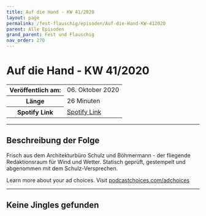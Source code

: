 ```yaml
---
title: Auf die Hand - KW 41/2020
layout: page
permalink: /fest-flauschig/episoden/Auf-die-Hand-KW-412020
parent: Alle Episoden
grand_parent: Fest und Flauschig
nav_order: 270
---
```


# Auf die Hand - KW 41/2020
<table class="resp-table dcf-table dcf-table-responsive dcf-table-bordered dcf-table-striped dcf-w-100%">
                    <tbody>
                        <tr>
                            <th scope="row">Veröffentlich am:</th>
                            <td data-label="Veröffentlich am:">06. Oktober 2020</td>
                        </tr>
                        <tr>
                            <th scope="row">Länge </th>
                            <td data-label="Länge ">26 Minuten</td>
                        </tr><tr>
                                <th scope="row">Spotify Link</th>
                                <td data-label="Spotify Link"><a href="https://open.spotify.com/episode/0fjyoZAg4if0Zqgn7yn4Qq">Spotify Link</a></td>
                            </tr></tbody>
                </table>

***

## Beschreibung der Folge

<div>
<p>Frisch aus dem Architekturbüro Schulz und Böhmermann - der fliegende Redaktionsraum für Wind und Wetter. Statisch geprüft, gestempelt und abgenommen mit dem Schulz-Versprechen.</p><p> </p><p>Learn more about your ad choices. Visit <a href="https://podcastchoices.com/adchoices">podcastchoices.com/adchoices</a></p>  
</div>

***

## Keine Jingles gefunden